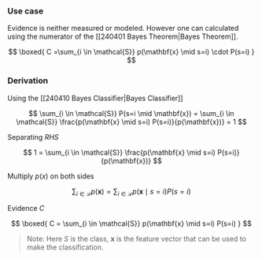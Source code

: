   
### Use case 
Evidence is neither measured or modeled. However one can calculated using the numerator of the [[240401 Bayes Theorem|Bayes Theorem]]. 

$$
\boxed{
C =\sum_{i \in \mathcal{S}} p(\mathbf{x} \mid s=i) \cdot P(s=i)
}
$$


### Derivation
Using the [[240410 Bayes Classifier|Bayes Classifier]]


$$
\sum_{i \in \mathcal{S}} P(s=i \mid \mathbf{x}) = \sum_{i \in \mathcal{S}} \frac{p(\mathbf{x} \mid s=i) P(s=i)}{p(\mathbf{x})} = 1
$$

Separating $RHS$

$$
1  = \sum_{i \in \mathcal{S}} \frac{p(\mathbf{x} \mid s=i) P(s=i)}{p(\mathbf{x})}
$$

Multiply $p(x)$ on both sides

$$
\sum_{i \in \mathcal{S}} {p(\mathbf{x})}  =  \sum_{i \in \mathcal{S}} p(\mathbf{x} \mid s=i) P(s=i)
$$

Evidence $C$

$$
\boxed{
C =  \sum_{i \in \mathcal{S}} p(\mathbf{x} \mid s=i) P(s=i)
}
$$



> Note: Here $S$ is the class, $\mathbf x$ is the feature vector that can be used to make the classification. 






